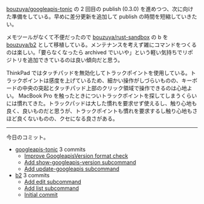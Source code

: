 [bouzuya/googleapis-tonic] の 2 回目の publish (0.3.0) を進めつつ、次に向けた準備をしている。早めに差分更新を追加して publish の時間を短縮していきたい。

メモツールがなくて不便だったので [bouzuya/rust-sandbox] の b を [bouzuya/b2] として移植している。メンテナンスを考えず雑にコマンドをつくるのは楽しい。「要らなくなったら archived でいいや」という軽い気持ちでリポジトリを追加できているのは良い傾向だと思う。

ThinkPad ではタッチパッドを無効化してトラックポイントを使用している。トラックポイントは感度を上げているため、細かい操作がしづらいものの、キーボードの中央の突起とタッチパッド上部のクリック領域で操作できるのは心地よい。 MacBook Pro を触ったときについトラックポイントを探してしまうくらいには慣れてきた。トラックパッドは大した慣れを要求せず使えるし、触り心地も良く、良いものだと思うが、トラックポイントも慣れを要求するし触り心地もさほど良くないものの、クセになる良さがある。

---

今日のコミット。

- [googleapis-tonic](https://github.com/bouzuya/googleapis-tonic) 3 commits
  - [Improve GoogleapisVersion format check](https://github.com/bouzuya/googleapis-tonic/commit/ca6414b42af9ff94e17569b6939c206cbf4750f2)
  - [Add show-googleapis-version subcommand](https://github.com/bouzuya/googleapis-tonic/commit/e1d5e0ddb566c4c2d7caa138bee8defbb0843bc9)
  - [Add update-googleapis subcommand](https://github.com/bouzuya/googleapis-tonic/commit/08f3bfbd5a23c45ef540148fc28da306b495671b)
- [b2](https://github.com/bouzuya/b2) 3 commits
  - [Add edit subcommand](https://github.com/bouzuya/b2/commit/46065995731aa52f923a0294e4e276710691001e)
  - [Add list subcommand](https://github.com/bouzuya/b2/commit/9e6cb4f21fa761daccdd51cabfa24df96ef9d4bd)
  - [Initial commit](https://github.com/bouzuya/b2/commit/e2a46cb7da50cdfb415703844a0118a042b8fb34)

[bouzuya/b2]: https://github.com/bouzuya/b2
[bouzuya/googleapis-tonic]: https://github.com/bouzuya/googleapis-tonic
[bouzuya/rust-sandbox]: https://github.com/bouzuya/rust-sandbox
